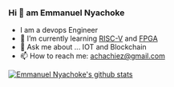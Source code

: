 ### Hi 👋 am Emmanuel Nyachoke

- I am a devops Engineer
- 🌱 I’m currently learning  [RISC-V](https://riscv.org/) and [FPGA](https://en.wikipedia.org/wiki/Field-programmable_gate_array#:~:text=A%20field%2Dprogrammable%20gate%20array,term%20%22field%2Dprogrammable%22.)
- 💬 Ask me about ... IOT and Blockchain
- 📫 How to reach me: achachiez@gmail.com


[![Emmanuel Nyachoke's github stats](https://github-readme-stats.vercel.app/api?username=enyachoke&count_private=true)](https://github.com/anuraghazra/github-readme-stats)

